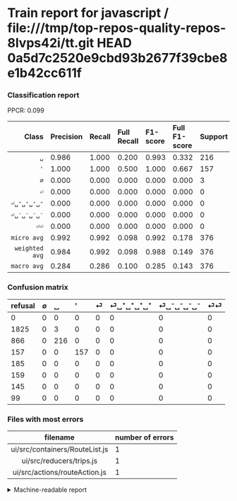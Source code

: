 # Train report for javascript / file:///tmp/top-repos-quality-repos-8lvps42i/tt.git HEAD 0a5d7c2520e9cbd93b2677f39cbe8e1b42cc611f

### Classification report

PPCR: 0.099

| Class | Precision | Recall | Full Recall | F1-score | Full F1-score | Support | Full Support | PPCR |
|------:|:----------|:-------|:------------|:---------|:---------|:--------|:-------------|:-----|
| `␣` | 0.986| 1.000| 0.200| 0.993| 0.332| 216| 1082| 0.200 |
| `'` | 1.000| 1.000| 0.500| 1.000| 0.667| 157| 314| 0.500 |
| `∅` | 0.000| 0.000| 0.000| 0.000| 0.000| 3| 1828| 0.002 |
| `⏎` | 0.000| 0.000| 0.000| 0.000| 0.000| 0| 185| 0.000 |
| `⏎␣⁺␣⁺␣⁺␣⁺` | 0.000| 0.000| 0.000| 0.000| 0.000| 0| 159| 0.000 |
| `⏎␣⁻␣⁻␣⁻␣⁻` | 0.000| 0.000| 0.000| 0.000| 0.000| 0| 145| 0.000 |
| `⏎⏎` | 0.000| 0.000| 0.000| 0.000| 0.000| 0| 99| 0.000 |
| `micro avg` | 0.992| 0.992| 0.098| 0.992| 0.178| 376| 3812| 0.099 |
| `weighted avg` | 0.984| 0.992| 0.098| 0.988| 0.149| 376| 3812| 0.099 |
| `macro avg` | 0.284| 0.286| 0.100| 0.285| 0.143| 376| 3812| 0.099 |

### Confusion matrix

|refusal|  ∅| ␣| '| ⏎| ⏎␣⁺␣⁺␣⁺␣⁺| ⏎␣⁻␣⁻␣⁻␣⁻| ⏎⏎| 
|:---|:---|:---|:---|:---|:---|:---|:---|
|0 |0 |0 |0 |0 |0 |0 |0 |
|1825 |0 |3 |0 |0 |0 |0 |0 |
|866 |0 |216 |0 |0 |0 |0 |0 |
|157 |0 |0 |157 |0 |0 |0 |0 |
|185 |0 |0 |0 |0 |0 |0 |0 |
|159 |0 |0 |0 |0 |0 |0 |0 |
|145 |0 |0 |0 |0 |0 |0 |0 |
|99 |0 |0 |0 |0 |0 |0 |0 |

### Files with most errors

| filename | number of errors|
|:----:|:-----|
| ui/src/containers/RouteList.js | 1 |
| ui/src/reducers/trips.js | 1 |
| ui/src/actions/routeAction.js | 1 |

<details>
    <summary>Machine-readable report</summary>
```json
{
  "cl_report": {"\u0027": {"f1-score": 1.0, "precision": 1.0, "recall": 1.0, "support": 157}, "macro avg": {"f1-score": 0.28472906403940884, "precision": 0.2837573385518591, "recall": 0.2857142857142857, "support": 376}, "micro avg": {"f1-score": 0.9920212765957447, "precision": 0.9920212765957447, "recall": 0.9920212765957447, "support": 376}, "weighted avg": {"f1-score": 0.9880594277329421, "precision": 0.9841518507723694, "recall": 0.9920212765957447, "support": 376}, "\u2205": {"f1-score": 0.0, "precision": 0.0, "recall": 0.0, "support": 3}, "\u23ce": {"f1-score": 0.0, "precision": 0.0, "recall": 0.0, "support": 0}, "\u23ce\u23ce": {"f1-score": 0.0, "precision": 0.0, "recall": 0.0, "support": 0}, "\u23ce\u2423\u207a\u2423\u207a\u2423\u207a\u2423\u207a": {"f1-score": 0.0, "precision": 0.0, "recall": 0.0, "support": 0}, "\u23ce\u2423\u207b\u2423\u207b\u2423\u207b\u2423\u207b": {"f1-score": 0.0, "precision": 0.0, "recall": 0.0, "support": 0}, "\u2423": {"f1-score": 0.993103448275862, "precision": 0.9863013698630136, "recall": 1.0, "support": 216}},
  "cl_report_full": {"\u0027": {"f1-score": 0.6666666666666666, "precision": 1.0, "recall": 0.5, "support": 314}, "macro avg": {"f1-score": 0.14267413345045935, "precision": 0.2837573385518591, "recall": 0.09994718774755743, "support": 3812}, "micro avg": {"f1-score": 0.1781279847182426, "precision": 0.9920212765957447, "recall": 0.0978488982161595, "support": 3812}, "weighted avg": {"f1-score": 0.1491641885503093, "precision": 0.362323736146847, "recall": 0.0978488982161595, "support": 3812}, "\u2205": {"f1-score": 0.0, "precision": 0.0, "recall": 0.0, "support": 1828}, "\u23ce": {"f1-score": 0.0, "precision": 0.0, "recall": 0.0, "support": 185}, "\u23ce\u23ce": {"f1-score": 0.0, "precision": 0.0, "recall": 0.0, "support": 99}, "\u23ce\u2423\u207a\u2423\u207a\u2423\u207a\u2423\u207a": {"f1-score": 0.0, "precision": 0.0, "recall": 0.0, "support": 159}, "\u23ce\u2423\u207b\u2423\u207b\u2423\u207b\u2423\u207b": {"f1-score": 0.0, "precision": 0.0, "recall": 0.0, "support": 145}, "\u2423": {"f1-score": 0.3320522674865488, "precision": 0.9863013698630136, "recall": 0.19963031423290203, "support": 1082}},
  "ppcr": 0.09863588667366212
}
```
</details>
